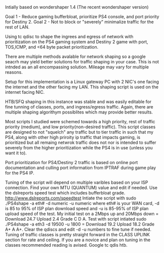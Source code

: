 Intially based on wondershaper 1.4 (The recent wondershaper version)

Goal 1 - Reduce gaming bufferbloat, prioritize PS4 console, and port priority for Destiny 2.
Goal 2 - Not to block or "severely" minimalize traffic for the rest of LAN.

Using tc qdisc to shape the ingrees and egress of network with prioritization on the PS4 gaming system and Destiny 2 game with port, TOS,ICMP, and <64 byte packet prioritization.

There are multiple methods avalable for network shaping so a google seacrh may yield better solutions for traffic shaping in your case. This is not intnded as an all encompassing solution. Mileage may vary for multiple reasons.

Setup for this implementation is a Linux gateway PC with 2 NIC's one facing the internet and the other facing my LAN.
This shaping script is used on the internet facing NIC.

HTB/SFQ shaping in this instance was stable and was easily editable for fine tunning of classes, ports, and ingress/egress traffic. Again, there are multiple shaping algorithym possiblites which may provide better results.

Most scripts I studied were schemed towards a high priority, rest of traffic priority (medium), and low priority(non-desired traffic). This script classes are designed to not "squelch" any traffic but to tier traffic in such that my PS4, along with other high priroity ip traffic that impacts gaming, is prioritized but all remaing netwrok traffic does not nor is intended to suffer severely from the higher prioritization while the PS4 is in use (unless you want it to).

Port prioritization for PS4/Destiny 2 traffic is based on online port documentation and culling port information from IPTRAF during game play for the PS4 IP.

Tuning of the script will depend on multiple varibles based on your ISP connection. 
Find your own MTU (QUANTUM) value and edit if needed.
Use the dslreports speed test which includes bufferbloat grade. http://www.dslreports.com/speedtest
Intiate the script with sudo ./PS4shape -a eth# -d numeric -u numeric where eth# is your WAN card, -d is 85 to 95% of ISP plan download speed and -u is 85-95% of ISP plan upload speed of the test.
My initial test on a 2Mbps up and 20Mbps down = Download 24.7 Upload 2.4 Grade C D A.
Test with script intiated sudo ./PS4shape -a eth3 -d 19500 -u 1800 = Download 19.2 Upload 18.2 Grade A+ A A+.
Clear the qdiscs and edit  -d -u numbers to fine tune if needed.
Tuning of traffic classes is pretty straight forward in the CLASS UPLINK section for rate and ceiling.
If you are a novice and plan on tuning in the classes recommended reading is avised. Google tc qdis htb.

